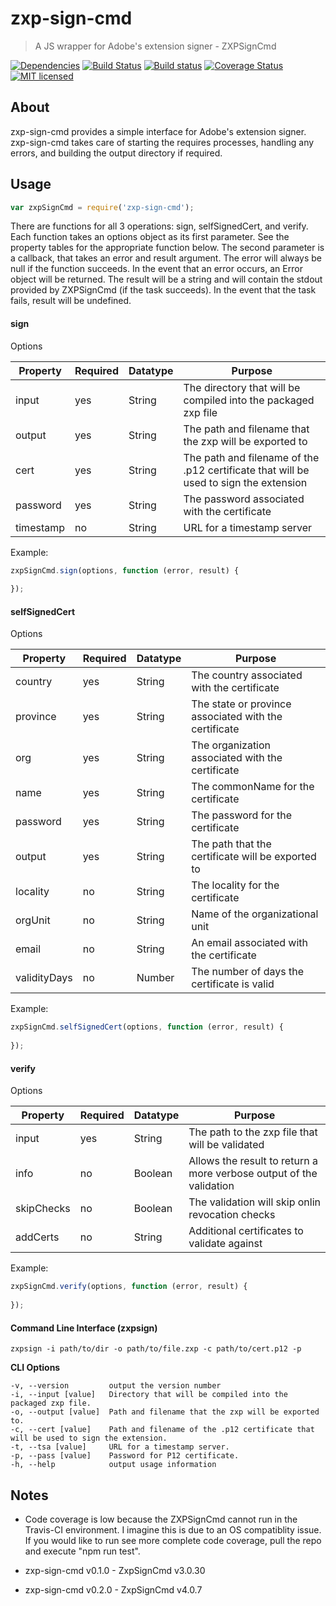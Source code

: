 # zxp-sign-cmd

> A JS wrapper for Adobe's extension signer - ZXPSignCmd

[![Dependencies](http://img.shields.io/david/codearoni/zxp-sign-cmd.svg?branch=master)](https://david-dm.org/codearoni/zxp-sign-cmd)
[![Build Status](https://travis-ci.org/codearoni/zxp-sign-cmd.svg?branch=master)](https://travis-ci.org/codearoni/zxp-sign-cmd)
[![Build status](https://ci.appveyor.com/api/projects/status/d8i2r9sgpsyblu4t?svg=true)](https://ci.appveyor.com/project/codearoni/zxp-sign-cmd)
[![Coverage Status](https://coveralls.io/repos/github/codearoni/zxp-sign-cmd/badge.svg?branch=master)](https://coveralls.io/github/codearoni/zxp-sign-cmd?branch=master)
[![MIT licensed](https://img.shields.io/badge/license-MIT-blue.svg)](https://opensource.org/licenses/MIT)

## About

zxp-sign-cmd provides a simple interface for Adobe's extension signer. zxp-sign-cmd takes care of starting the requires processes, handling any errors, and building the output directory if required.

## Usage
```javascript
var zxpSignCmd = require('zxp-sign-cmd');
```

There are functions for all 3 operations: sign, selfSignedCert, and verify.
Each function takes an options object as its first parameter. See the property tables for the appropriate function below.
The second parameter is a callback, that takes an error and result argument. The error will always be null if the function succeeds. In the event that an error occurs, an Error object will be returned.
The result will be a string and will contain the stdout provided by ZXPSignCmd (if the task succeeds). In the event that the task fails, result will be undefined.

#### sign
Options

| Property  | Required | Datatype | Purpose |
| --------- | -------- | -------- | ------- |
| input     | yes      | String   | The directory that will be compiled into the packaged zxp file |
| output    | yes      | String   | The path and filename that the zxp will be exported to |
| cert      | yes      | String   | The path and filename of the .p12 certificate that will be used to sign the extension |
| password  | yes      | String   | The password associated with the certificate |
| timestamp | no       | String   | URL for a timestamp server |

Example:
```javascript
zxpSignCmd.sign(options, function (error, result) {
    
});
```

#### selfSignedCert
Options

| Property  | Required | Datatype | Purpose |
| --------- | -------- | -------- | ------- |
| country   | yes      | String   | The country associated with the certificate |
| province  | yes      | String   | The state or province associated with the certificate |
| org       | yes      | String   | The organization associated with the certificate |
| name      | yes      | String   | The commonName for the certificate |
| password  | yes      | String   | The password for the certificate |
| output    | yes      | String   | The path that the certificate will be exported to |
| locality  | no       | String   | The locality for the certificate |
| orgUnit   | no       | String   | Name of the organizational unit |
| email     | no       | String   | An email associated with the certificate |
| validityDays | no    | Number   | The number of days the certificate is valid |

Example:
```javascript
zxpSignCmd.selfSignedCert(options, function (error, result) {
    
});
```

#### verify
Options

| Property  | Required | Datatype | Purpose |
| --------- | -------- | -------- | ------- |
| input     | yes      | String   | The path to the zxp file that will be validated |
| info      | no       | Boolean  | Allows the result to return a more verbose output of the validation |
| skipChecks| no       | Boolean  | The validation will skip onlin revocation checks |
| addCerts  | no       | String   | Additional certificates to validate against |

Example:
```javascript
zxpSignCmd.verify(options, function (error, result) {
    
});
```

#### Command Line Interface (zxpsign)

    zxpsign -i path/to/dir -o path/to/file.zxp -c path/to/cert.p12 -p

**CLI Options**

    -v, --version         output the version number
    -i, --input [value]   Directory that will be compiled into the packaged zxp file.
    -o, --output [value]  Path and filename that the zxp will be exported to.
    -c, --cert [value]    Path and filename of the .p12 certificate that will be used to sign the extension.
    -t, --tsa [value]     URL for a timestamp server.
    -p, --pass [value]    Password for P12 certificate.
    -h, --help            output usage information

## Notes
* Code coverage is low because the ZXPSignCmd cannot run in the Travis-CI environment. I imagine this is due to an OS compatiblity issue. If you would like to run see more complete code coverage, pull the repo and execute "npm run test".

* zxp-sign-cmd v0.1.0 - ZxpSignCmd v3.0.30

* zxp-sign-cmd v0.2.0 - ZxpSignCmd v4.0.7
